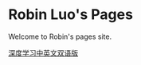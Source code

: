 # Robin Luo's Pages

Welcome to Robin's pages site.

[深度学习中英文双语版](https://vortune.github.io/machine_learning/Deep_Learning_bilingual.pdf)
